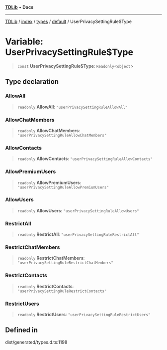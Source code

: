 [**TDLib**](../../../../../../README.md) • **Docs**

***

[TDLib](../../../../../../modules.md) / [index](../../../../../README.md) / [types](../../../README.md) / [default](../README.md) / UserPrivacySettingRule$Type

# Variable: UserPrivacySettingRule$Type

> `const` **UserPrivacySettingRule$Type**: `Readonly`\<`object`\>

## Type declaration

### AllowAll

> `readonly` **AllowAll**: `"userPrivacySettingRuleAllowAll"`

### AllowChatMembers

> `readonly` **AllowChatMembers**: `"userPrivacySettingRuleAllowChatMembers"`

### AllowContacts

> `readonly` **AllowContacts**: `"userPrivacySettingRuleAllowContacts"`

### AllowPremiumUsers

> `readonly` **AllowPremiumUsers**: `"userPrivacySettingRuleAllowPremiumUsers"`

### AllowUsers

> `readonly` **AllowUsers**: `"userPrivacySettingRuleAllowUsers"`

### RestrictAll

> `readonly` **RestrictAll**: `"userPrivacySettingRuleRestrictAll"`

### RestrictChatMembers

> `readonly` **RestrictChatMembers**: `"userPrivacySettingRuleRestrictChatMembers"`

### RestrictContacts

> `readonly` **RestrictContacts**: `"userPrivacySettingRuleRestrictContacts"`

### RestrictUsers

> `readonly` **RestrictUsers**: `"userPrivacySettingRuleRestrictUsers"`

## Defined in

dist/generated/types.d.ts:1198
